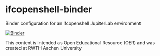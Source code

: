 # ifcopenshell-binder
Binder configuration for an ifcopenshell JupiterLab environment 

[![Binder](https://mybinder.org/badge_logo.svg)](https://mybinder.org/v2/gh/jakob-beetz/ifcopenshell-binder/main?urlpath=git-pull?repo=https://github.com/jakob-beetz/ifcopenshell-notebooks)


This content is intended as Open Educational Resource (OER) and was created at RWTH Aachen University
